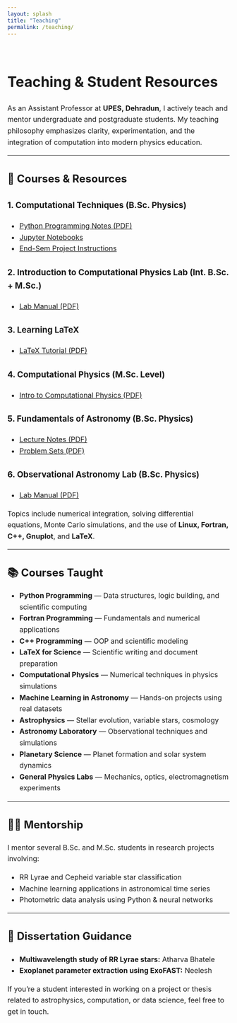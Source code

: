 ```yaml
---
layout: splash
title: "Teaching"
permalink: /teaching/
---
```


<br>

<div class="page__content" style="font-size: 16px; line-height: 1.6;">

<h1>Teaching & Student Resources</h1>

<p>
As an Assistant Professor at <strong>UPES, Dehradun</strong>, I actively teach and mentor undergraduate and postgraduate students. 
My teaching philosophy emphasizes clarity, experimentation, and the integration of computation into modern physics education.
</p>

<hr>

<h2>📘 Courses & Resources</h2>

<h3>1. Computational Techniques (B.Sc. Physics)</h3>
<ul>
  <li><a href="/resources/computational_techniques/python_notes.pdf" target="_blank">Python Programming Notes (PDF)</a></li>
  <li><a href="/resources/computational_techniques/python_notes.ipynb" target="_blank">Jupyter Notebooks</a></li>
  <li><a href="/resources/computational_techniques/end_term_project_instructions.pdf" target="_blank">End-Sem Project Instructions</a></li>
</ul>

<h3>2. Introduction to Computational Physics Lab (Int. B.Sc. + M.Sc.)</h3>
<ul>
  <li><a href="/resources/computational_physics_lab/lab_manual_1.pdf" target="_blank">Lab Manual (PDF)</a></li>
</ul>

<h3>3. Learning LaTeX</h3>
<ul>
  <li><a href="/resources/LearnLaTeX.pdf" target="_blank">LaTeX Tutorial (PDF)</a></li>
</ul>

<h3>4. Computational Physics (M.Sc. Level)</h3>
<ul>
  <li><a href="/resources/computational_physics/Introduction_to_computational_physics_23_May.pdf" target="_blank">Intro to Computational Physics (PDF)</a></li>
</ul>

<h3>5. Fundamentals of Astronomy (B.Sc. Physics)</h3>
<ul>
  <li><a href="/resources/fundamentals_of_astronomy/Astronomy_Notes.pdf" target="_blank">Lecture Notes (PDF)</a></li>
  <li><a href="/resources/fundamentals_of_astronomy/assignment.pdf" target="_blank">Problem Sets (PDF)</a></li>
</ul>

<h3>6. Observational Astronomy Lab (B.Sc. Physics)</h3>
<ul>
  <li><a href="/resources/observational_astronomy_lab/Observational_Astronomy_Handbook.pdf" target="_blank">Lab Manual (PDF)</a></li>
</ul>

<p>
Topics include numerical integration, solving differential equations, Monte Carlo simulations, and the use of <strong>Linux, Fortran, C++, Gnuplot</strong>, and <strong>LaTeX</strong>.
</p>

<hr>

<h2>📚 Courses Taught</h2>
<ul>
  <li><strong>Python Programming</strong> — Data structures, logic building, and scientific computing</li>
  <li><strong>Fortran Programming</strong> — Fundamentals and numerical applications</li>
  <li><strong>C++ Programming</strong> — OOP and scientific modeling</li>
  <li><strong>LaTeX for Science</strong> — Scientific writing and document preparation</li>
  <li><strong>Computational Physics</strong> — Numerical techniques in physics simulations</li>
  <li><strong>Machine Learning in Astronomy</strong> — Hands-on projects using real datasets</li>
  <li><strong>Astrophysics</strong> — Stellar evolution, variable stars, cosmology</li>
  <li><strong>Astronomy Laboratory</strong> — Observational techniques and simulations</li>
  <li><strong>Planetary Science</strong> — Planet formation and solar system dynamics</li>
  <li><strong>General Physics Labs</strong> — Mechanics, optics, electromagnetism experiments</li>
</ul>

<hr>

<h2>👨‍🏫 Mentorship</h2>
<p>
I mentor several B.Sc. and M.Sc. students in research projects involving:
</p>
<ul>
  <li>RR Lyrae and Cepheid variable star classification</li>
  <li>Machine learning applications in astronomical time series</li>
  <li>Photometric data analysis using Python & neural networks</li>
</ul>

<hr>

<h2>📝 Dissertation Guidance</h2>
<ul>
  <li><strong>Multiwavelength study of RR Lyrae stars:</strong> Atharva Bhatele</li>
  <li><strong>Exoplanet parameter extraction using ExoFAST:</strong> Neelesh</li>
</ul>

<p>
If you’re a student interested in working on a project or thesis related to astrophysics, computation, or data science, feel free to get in touch.
</p>

</div>
